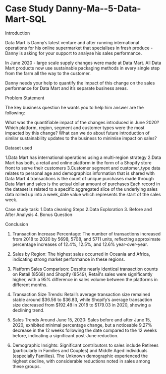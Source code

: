 # Case Study Danny-Ma--5-Data-Mart-SQL
Introduction

Data Mart is Danny’s latest venture and after running international operations for his online supermarket that specialises in fresh produce - Danny is asking for your support to analyse his sales performance.

In June 2020 - large scale supply changes were made at Data Mart. All Data Mart products now use sustainable packaging methods in every single step from the farm all the way to the customer.

Danny needs your help to quantify the impact of this change on the sales performance for Data Mart and it’s separate business areas.

Problem Statement

The key business question he wants you to help him answer are the following:

What was the quantifiable impact of the changes introduced in June 2020?
Which platform, region, segment and customer types were the most impacted by this change? What can we do about future introduction of similar sustainability updates to the business to minimise impact on sales?

Dataset used

1.Data Mart has international operations using a multi-region strategy
2.Data Mart has both, a retail and online platform in the form of a Shopify store front to serve their customers
3.Customer segment and customer_type data relates to personal age and demographics information that is shared with Data Mart
4.transactions is the count of unique purchases made through Data Mart and sales is the actual dollar amount of purchases Each record in the dataset is related to a specific aggregated slice of the underlying sales data rolled up into a week_date value which represents the start of the sales week.

Case study task:
1.Data cleaning Steps
2.Data Exploration
3. Before and After Analysis
4. Bonus Question 

Conclusion 

1. Transaction Increase Percentage: The number of transactions increased from 2018 to 2020 by 5698, 5708, and 5711 units, reflecting approximate percentage increases of 12.4%, 12.5%, and 12.6% year-over-year.

2. Sales by Region: The highest sales occurred in Oceania and Africa, indicating strong market performance in these regions.

3. Platform Sales Comparison: Despite nearly identical transaction counts on Retail (8568) and Shopify (8549), Retail's sales were significantly higher, with a 95% difference in sales volume between the platforms in different months.

4. Transaction Size Trends: Retail’s average transaction size remained stable around $36.56 to $36.83, while Shopify’s average transaction size decreased from $192.48 in 2018 to $179.03 in 2020, showing a declining trend.

5. Sales Trends Around June 15, 2020: Sales before and after June 15, 2020, exhibited minimal percentage change, but a noticeable 9.27% decrease in the 12 weeks following the date compared to the 12 weeks before, indicating a significant post-June reduction.

6. Demographic Insights: Significant contributors to sales include Retirees (particularly in Families and Couples) and Middle Aged individuals (especially Families). The Unknown demographic experienced the highest decline, with considerable reductions noted in sales among these groups.
